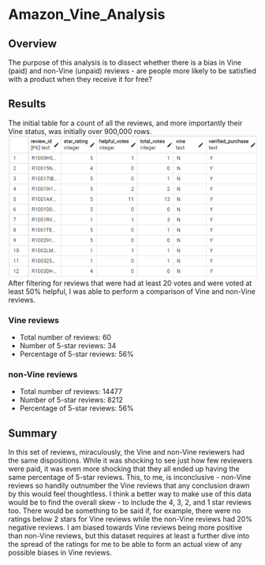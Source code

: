 # Amazon_Vine_Analysis

## Overview
The purpose of this analysis is to dissect whether there is a bias in Vine (paid) and non-Vine (unpaid) reviews - are people more likely to be satisfied with a product when they receive it for free?

## Results
The initial table for a count of all the reviews, and more importantly their Vine status, was initially over 900,000 rows.
![vine_table](vine_table.png)
After filtering for reviews that were had at least 20 votes and were voted at least 50% helpful, I was able to perform a comparison of Vine and non-Vine reviews.

### Vine reviews
* Total number of reviews: 60
* Number of 5-star reviews: 34
* Percentage of 5-star reviews: 56%

### non-Vine reviews
* Total number of reviews: 14477
* Number of 5-star reviews: 8212
* Percentage of 5-star reviews: 56%

## Summary
In this set of reviews, miraculously, the Vine and non-Vine reviewers had the same dispositions. While it was shocking to see just how few reviewers were paid, it was even more shocking that they all ended up having the same percentage of 5-star reviews. This, to me, is inconclusive - non-Vine reviews so handily outnumber the Vine reviews that any conclusion drawn by this would feel thoughtless. I think a better way to make use of this data would be to find the overall skew - to include the 4, 3, 2, and 1 star reviews too. There would be something to be said if, for example, there were no ratings below 2 stars for Vine reviews while the non-Vine reviews had 20% negative reviews. I am biased towards Vine reviews being more positive than non-Vine reviews, but this dataset requires at least a further dive into the spread of the ratings for me to be able to form an actual view of any possible biases in Vine reviews.
